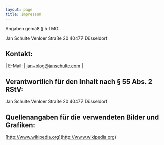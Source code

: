 ```yaml
---
layout: page
title: Impressum
---
```

Angaben gemäß § 5 TMG:

Jan Schulte
Venloer Straße 20
40477 Düsseldorf

## Kontakt:

| E-Mail: | jan+blog@janschulte.com |

## Verantwortlich für den Inhalt nach § 55 Abs. 2 RStV:

Jan Schulte
Venloer Straße 20
40477 Düsseldorf

## Quellenangaben für die verwendeten Bilder und Grafiken:

[http://www.wikipedia.org](http://www.wikipedia.org)
